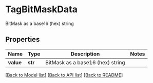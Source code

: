 # TagBitMaskData

BitMask as a base16 (hex) string
## Properties
Name | Type | Description | Notes
------------ | ------------- | ------------- | -------------
**value** | **str** | BitMask as a base16 (hex) string | 

[[Back to Model list]](../README.md#documentation-for-models) [[Back to API list]](../README.md#documentation-for-api-endpoints) [[Back to README]](../README.md)


